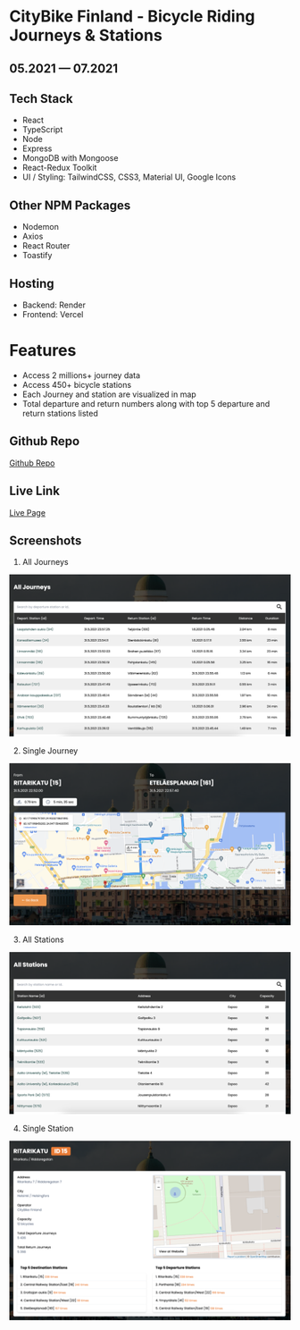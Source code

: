 # CityBike Finland - Bicycle Riding Journeys & Stations
## 05.2021 &mdash; 07.2021

## Tech Stack

- React
- TypeScript
- Node
- Express
- MongoDB with Mongoose
- React-Redux Toolkit
- UI / Styling: TailwindCSS, CSS3, Material UI, Google Icons

## Other NPM Packages

- Nodemon
- Axios
- React Router
- Toastify

## Hosting
- Backend: Render
- Frontend: Vercel

# Features

- Access 2 millions+ journey data
- Access 450+ bicycle stations
- Each Journey and station are visualized in map
- Total departure and return numbers along with top 5 departure and return stations listed

## Github Repo

<a href="https://www.github.com/kcvijay/helsinki-citybike" target="_blank">Github Repo</a>

## Live Link

<a href="https://www.helsinki-citybike-two.vercel.app" target="_blank">Live Page</a>

## Screenshots

1. All Journeys
  
<img src="./client/src/assets/all_journeys.png" alt="List of all journeys in a table" width="600px" height="auto">

2. Single Journey
  
<img src="./client/src/assets/single_journey.png" alt="Depiction of single journey data" width="600px" height="auto">

3. All Stations
  
<img src="./client/src/assets/all_stations.png" alt="List of all stations in a table" width="600px" height="auto">

4. Single Station
  
<img src="./client/src/assets/single_station.png" alt="Depiction of single station data" width="600px" height="auto">


